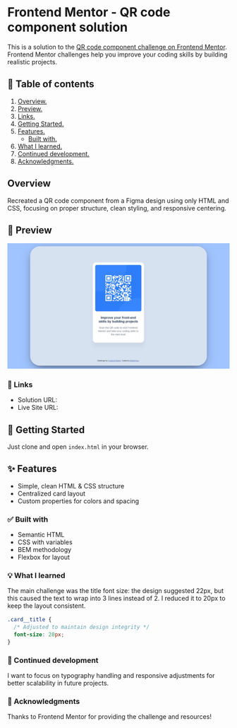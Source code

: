 # Frontend Mentor - QR code component solution

This is a solution to the [QR code component challenge on Frontend Mentor](https://www.frontendmentor.io/challenges/qr-code-component-iux_sIO_H). Frontend Mentor challenges help you improve your coding skills by building realistic projects.

## 📃 Table of contents

1. [Overview.](#overview)
2. [Preview.](#📸-preview)
3. [Links.](#🔗-links)
4. [Getting Started.](#🚀-getting-started)
5. [Features.](#✨-features)
   - [Built with.](#✅-built-with)
6. [What I learned.](#💡-what-i-learned)
7. [Continued development.](#🔮-continued-development)
8. [Acknowledgments.](#🙌-acknowledgments)

## Overview

Recreated a QR code component from a Figma design using only HTML and CSS, focusing on proper structure, clean styling, and responsive centering.

## 📸 Preview

![qr-code-component](./screenshot.webp)

### 🔗 Links

- Solution URL: []()
- Live Site URL: []()

## 🚀 Getting Started

Just clone and open `index.html` in your browser.

## ✨ Features

- Simple, clean HTML & CSS structure
- Centralized card layout
- Custom properties for colors and spacing

### ✅ Built with

- Semantic HTML
- CSS with variables
- BEM methodology
- Flexbox for layout

### 💡 What I learned

The main challenge was the title font size: the design suggested 22px, but this caused the text to wrap into 3 lines instead of 2. I reduced it to 20px to keep the layout consistent.

```css
.card__title {
  /* Adjusted to maintain design integrity */
  font-size: 20px;
}
```

### 🔮 Continued development

I want to focus on typography handling and responsive adjustments for better scalability in future projects.

### 🙌 Acknowledgments

Thanks to Frontend Mentor for providing the challenge and resources!
